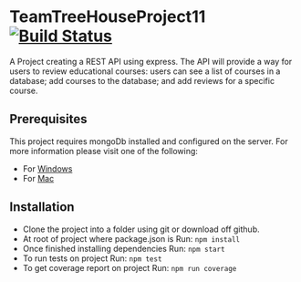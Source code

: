 # TeamTreeHouseProject11 [![Build Status](https://travis-ci.org/Threatsignal/TeamTreeHouseProject11.svg?branch=master)](https://travis-ci.org/Threatsignal/TeamTreeHouseProject11)

A Project creating a REST API using express. The API will provide a way for users to review educational courses: users can see a list of courses in a database; add courses to the database; and add reviews for a specific course.

## Prerequisites
This project requires mongoDb installed and configured on the server. For more information please visit one of the following:
-  For [Windows](http://treehouse.github.io/installation-guides/windows/mongo-windows.html)
-  For [Mac](http://treehouse.github.io/installation-guides/mac/mongo-mac.html)

## Installation
- Clone the project into a folder using git or download off github.
- At root of project where package.json is Run: `npm install`
- Once finished installing dependencies Run: `npm start`
- To run tests on project Run: `npm test`
- To get coverage report on project Run: `npm run coverage`
